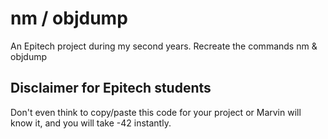 # nm / objdump
An Epitech project during my second years. Recreate the commands nm &amp; objdump

## Disclaimer for Epitech students
Don't even think to copy/paste this code for your project or Marvin will know it, and you will take -42 instantly.

